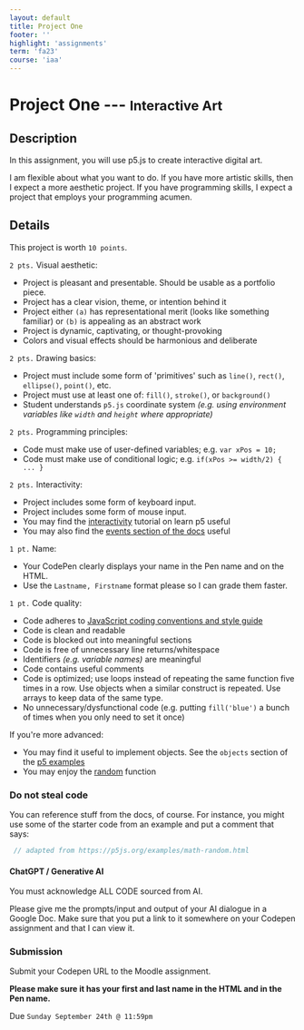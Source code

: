 ```yaml
---
layout: default
title: Project One
footer: ''
highlight: 'assignments'
term: 'fa23'
course: 'iaa'
---
```

# Project One --- <small>Interactive Art</small>
## Description
In this assignment, you will use p5.js to create interactive digital art.

I am flexible about what you want to do. If you have more artistic skills, then I expect a more aesthetic project. If you have programming skills, I expect a project that employs your programming acumen.

## Details
This project is worth `10 points`.

`2 pts.` Visual aesthetic:
* Project is pleasant and presentable. Should be usable as a portfolio piece.
* Project has a clear vision, theme, or intention behind it
* Project either `(a)` has representational merit (looks like something familiar) or `(b)` is appealing as an abstract work
* Project is dynamic, captivating, or thought-provoking
* Colors and visual effects should be harmonious and deliberate

`2 pts.` Drawing basics:
* Project must include some form of 'primitives' such as `line()`, `rect()`, `ellipse()`, `point()`, etc.
* Project must use at least one of: `fill()`, `stroke()`, or `background()`
* Student understands `p5.js` coordinate system _(e.g. using environment variables like `width` and `height` where appropriate)_

`2 pts.` Programming principles:
* Code must make use of user-defined variables; e.g. `var xPos = 10;`
* Code must make use of conditional logic; e.g. `if(xPos >= width/2) { ... }`

`2 pts.` Interactivity:
* Project includes some form of keyboard input.
* Project includes some form of mouse input.
* You may find the [interactivity](https://p5js.org/learn/interactivity.html) tutorial on learn p5 useful
* You may also find the [events section of the docs](https://p5js.org/reference/#group-Events) useful

`1 pt.` Name:
* Your CodePen clearly displays your name in the Pen name and on the HTML.
* Use the `Lastname, Firstname` format please so I can grade them faster.

`1 pt.` Code quality:
* Code adheres to [JavaScript coding conventions and style guide](https://www.w3schools.com/js/js_conventions.asp)
* Code is clean and readable
* Code is blocked out into meaningful sections
* Code is free of unnecessary line returns/whitespace
* Identifiers _(e.g. variable names)_ are meaningful
* Code contains useful comments
* Code is optimized; use loops instead of repeating the same function five times in a row. Use objects when a similar construct is repeated. Use arrays to keep data of the same type.
* No unnecessary/dysfunctional code (e.g. putting `fill('blue')` a bunch of times when you only need to set it once)

If you're more advanced:
* You may find it useful to implement objects. See the `objects` section of the [p5 examples](https://p5js.org/examples/)
* You may enjoy the [random](https://p5js.org/examples/math-random.html) function

### Do not steal code
You can reference stuff from the docs, of course. For instance, you might use some of the starter code from an example and put a comment that says:

```js
 // adapted from https://p5js.org/examples/math-random.html
```

#### ChatGPT / Generative AI
You must acknowledge ALL CODE sourced from AI.

Please give me the prompts/input and output of your AI dialogue in a Google Doc.
Make sure that you put a link to it somewhere on your Codepen assignment and that I can view it.

### Submission
Submit your Codepen URL to the Moodle assignment.

__Please make sure it has your first and last name in the HTML and in the Pen name.__

Due `Sunday September 24th @ 11:59pm`